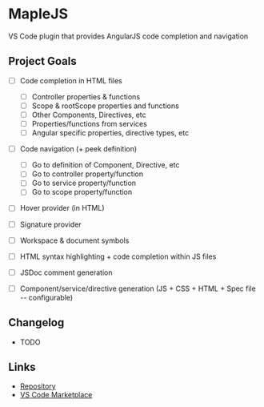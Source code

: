 # MapleJS
VS Code plugin that provides AngularJS code completion and navigation


## Project Goals

- [ ] Code completion in HTML files
    - [ ] Controller properties & functions
    - [ ] Scope & rootScope properties and functions
    - [ ] Other Components, Directives, etc
    - [ ] Properties/functions from services
    - [ ] Angular specific properties, directive types, etc

- [ ] Code navigation (+ peek definition)
    - [ ] Go to definition of Component, Directive, etc
    - [ ] Go to controller property/function
    - [ ] Go to service property/function
    - [ ] Go to scope property/function

- [ ] Hover provider (in HTML)
- [ ] Signature provider
- [ ] Workspace & document symbols
- [ ] HTML syntax highlighting + code completion within JS files

- [ ] JSDoc comment generation
- [ ] Component/service/directive generation (JS + CSS + HTML + Spec file -- configurable)


## Changelog

- TODO

## Links

- [Repository](https://github.com/nevadascout/MapleJS)
- [VS Code Marketplace](TODO)
